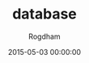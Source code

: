 ---
layout: post
title: "database"
date: 2015-05-03 00:00:00
ctf: VolgaCTF 2015 Quals
author: Rogdham
ext-url: http://www.rogdham.net/2015/05/03/volgactf-2015-quals-write-ups.en#database-75-points
---